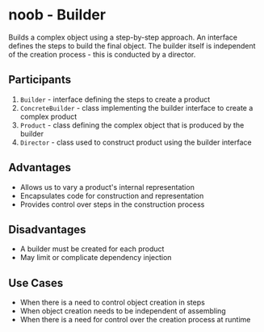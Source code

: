 # noob - Builder
Builds a complex object using a step-by-step approach. An interface defines the steps to build the final object. The builder itself is independent of the creation process - this is conducted by a director.

## Participants
1) `Builder` - interface defining the steps to create a product
2) `ConcreteBuilder` - class implementing the builder interface to create a complex product
3) `Product` - class defining the complex object that is produced by the builder
4) `Director` - class used to construct product using the builder interface

## Advantages
- Allows us to vary a product's internal representation
- Encapsulates code for construction and representation
- Provides control over steps in the construction process

## Disadvantages
- A builder must be created for each product
- May limit or complicate dependency injection

## Use Cases
- When there is a need to control object creation in steps
- When object creation needs to be independent of assembling
- When there is a need for control over the creation process at runtime  